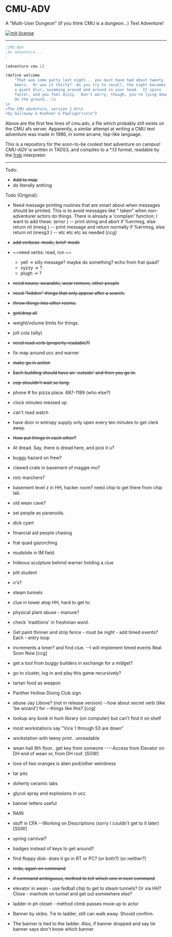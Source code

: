 CMU-ADV
=======

A "Multi-User Dungeon" (if you think CMU is a dungeon...) Text Adventure!

[![mit-license](http://img.shields.io/:license-MIT-blue.svg?style=plastic)](http://bescott.mit-license.org)

---

```lisp
;CMU.ADV
;An adventure...
;

(adventure cmu 1)

(define welcome
    "That was some party last night... you must have had about twenty
    beers.  Or was it thirty?  As you try to recall, the night becomes
	a giant blur, swimming around and around in your head.  It spins
	faster, and you feel dizzy.  Don't worry, though, you're lying down.
	On the ground...\n
\n
<The CMU adventure, version 1.0>\n
<by Galloway & Kuehner & Pawliger>\n\n")
```

Above are the first few lines of cmu.adv, a file which probably still exists on the CMU afs server. Apparently, a similar attempt at writing a CMU text adventure was made in 1986, in some arcane, lisp-like language.

This is a repository for the soon-to-be coolest text adventure on campus! *CMU-ADV* is written in TADS3, and compiles to a *.t3 format, readable by the [frob](https://github.com/realnc/frobtads "FrobTADS") interpreter.

---

Todo:
- ~~Add to map~~
- do literally anthing

Todo (Original):

- Need message printing routines that are smart about when messages
   should be printed.  This is to avoid messages like "<noun> taken"
   when non-adventurer actors do things.
   There is already a 'complain' function; I want to add these:
   (error <string>) -- print string and abort if %errmsg,
		       else return nil
   (mesg <string>) --  print message and return normally if %errmsg,
                       else return nil
   (mesg3 <string> <np> <string>) -- etc etc etc as needed
   [ccg]

- ~~add verbose-mode, brief-mode~~
- ~~need verbs: read, run ~~
  - yell -> silly message?  maybe do something? echo from frat quad?
  - xyzzy -> ?
  - plugh -> ?
- ~~need nouns: wearable, wear remove, other people~~
- ~~need "hidden" things that only appear after a search.~~
- ~~throw things into other rooms.~~
- ~~get/drop all~~
- weight/volume limits for things.
- jolt cola (silly)

- ~~need read verb (property readable?)~~
- fix map around ucc and warner
- ~~make go in action~~
- ~~Each building should have an `outside' and then you go in.~~
- ~~cop shouldn't wait so long.~~

- phone # for pizza place. 687-1189  (who else?)
- clock minutes messed up
- can't read watch
- have door in entropy supply only open every ten minutes to get clerk away.
- ~~How put things in each other?~~
- At dread.  Say, there is dread here, and pick it u?
- buggy hazard on frew?
- clawed crate in basement of maggie mo?
- rotc marchers?
- basement level z in HH, hacker room? need chip to get there from chip lab.
- old wean cave?
- sei people as paranoids.
- dick cyert
- financial aid people chasing
- frat quad gazorching
- mudslide in IM field
- hideous sculpture behind warner holding a clue
- pitt student
- o's?
- steam tunnels
- clue in tower atop HH, hard to get to.
- physical plant abuse - manure?
- check `traditions' in freshman word.
- Get paint thinner and strip fence - must be night - add timed events?  Each - entry loop
- increments a timer? and find clue.
	--I will implement timed events Real Soon Now [ccg]
- get a tool from buggy builders in exchange for a midget?
- go to cluster, log in and play this game recursively?

- tartan food as weapon
- Panther Hollow Diving Club sign
- abuse Jay Libove? (not in release version)
	--how about secret verb (like 'be wizard') for
	--things like this? [ccg]

- lookup any book in hunt library (on computer) but can't find it on shelf
- most workstations say "Vice 1 through 53 are down"
- workstation with teeny print.. unreadable
- wean hall 9th floor.. get key from someone
	----Access from Elevator on DH end of wean or, from DH roof. [SGW]
- love of two oranges is alien pod/other weirdness
- tar pits
- doherty ceramic labs
- glycol spray and explosions in ucc
- banner letters useful
- RAIN
- stuff in CFA
	--Working on Descriptions (sorry I couldn't get to it later)  [SGW]
- spring carnival?
- badges instead of keys to get around?
- find floppy disk- does it go in RT or PC? (or both?) (or neither?)
- ~~redo, again on command~~
- ~~if command ambiguous,  method to tell which one in next command~~

- elevator in wean - use fedba1 chip to get to steam tunnels?  Or via HH?  Close - manhole on tunnel and get out somewhere else?

- ladder in ph closet - method climb passes move up to actor
- Banner by skibo.  Tie to ladder, still can walk away.  Should confirm.
- The banner is tied to the ladder.  Also, if banner dropped and say tie banner says don't know which banner
